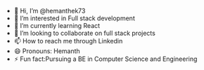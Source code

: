 - 👋 Hi, I’m @hemanthek73
- 👀 I’m interested in Full stack development
- 🌱 I’m currently learning React
- 💞️ I’m looking to collaborate on full stack projects
- 📫 How to reach me through Linkedin
- 😄 Pronouns: Hemanth
- ⚡ Fun fact:Pursuing a BE in Computer Science and Engineering

<!---
hemanthek73/hemanthek73 is a ✨ special ✨ repository because its `README.md` (this file) appears on your GitHub profile.
You can click the Preview link to take a look at your changes.
--->
